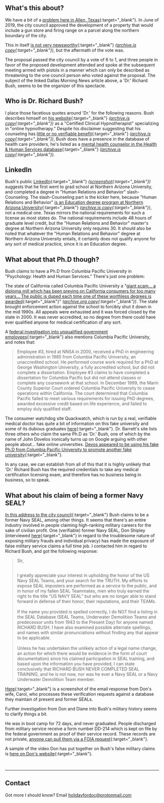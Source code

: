 ## What's this about?

We have a bit of a [problem here in Allen, Texas](https://www.dallasnews.com/news/allen/2019/07/12/shut-talking-allen-council-meeting-became-shouting-match-amid-gun-range-debate){:target="_blank"}. In June of 2019, the city council approved the development of a property that would include a gun store and firing range on a parcel along the northern boundary of the city.

This in itself [is not very newsworthy](https://allen.novusagenda.com/agendapublic/CoverSheet.aspx?ItemID=8330&MeetingID=803){:target="_blank"} *([archive.is copy](http://archive.is/Tc5zb){:target="_blank"})*, but the aftermath of the vote was.

The proposal passed the city council by a vote of 6 to 1, and three people in favor of the proposed development attended and spoke at the subsequent meeting armed with pistols in a manner which can only be described as threatening to the one council person who voted against the proposal. The subject of the linked Dallas Morning News article above, a 'Dr.' Richard Bush, seems to be the organizer of this spectacle.

## Who is Dr. Richard Bush?

I place those facetious quotes around 'Dr.' for the following reasons. Bush describes himself on [his website](https://mindovermattercounseling.com/page2.php){:target="_blank"} *([archive.is copy](https://archive.is/CiyKe){:target="_blank"})* as a "Certified Clinical Hypnotherapist" specializing in "online hypnotherapy."  Despite his disclaimer suggesting that his counseling has [little or no verifiable benefit](https://mindovermattercounseling.com/page4.html){:target="_blank"} *([archive.is copy](https://archive.is/mM7ns){:target="_blank"})*, Bush does have a presence in the database of health care providers, he's listed as a [mental health counselor in the Health & Human Services database](https://npiregistry.cms.hhs.gov/registry/provider-view/1154308195){:target="_blank"} *([archive.is copy](http://archive.is/r7EKf){:target="_blank"})*.

## LinkedIn

Bush's public [LinkedIn](https://www.linkedin.com/in/richard-bush-8377b58){:target="_blank"} *([screenshot](https://holidayfordoc.github.io/linkedin.jpg){:target="_blank"})* suggests that he first went to grad school at Northern Arizona University, and completed a degree in "Human Relations and Behavior" slash-Counseling.  The slash-Counseling part is the kicker here, because "Human Relations and Behavior" [is an Education degree program at Northern Arizona University](http://catalog.nau.edu/Catalog/details?plan=HUMRELMED&catalogYear){:target="_blank"} *([archive.is copy](http://archive.is/q9fvh){:target="_blank"})*, not a medical one. Texas mirrors the national requirements for such a license as most states do.  The national requirements include 48 hours of graduate level credit, but the "Human Relations and Behavior" master's degree at Northern Arizona University only requires 30. It should also be noted that whatever the "Human Relations and Behavior" degree at Northern Arizona University entails, it certainly does not qualify anyone for any sort of medical practice, since it is an Education degree.

## What about that Ph.D though?

Bush claims to have a Ph.D from Columbia Pacific University in "Psychology: Health and Human Services."  There's just one problem:

The state of California called Columbia Pacific University a "[giant scam... a diploma mill which has been preying on California consumers for too many years... The public is duped each time one of these worthless degrees is awarded](https://www.sfgate.com/education/article/Marin-Judge-Orders-University-in-Novato-To-Cease-2888658.php){:target="_blank"}" *([archive.org copy](https://web.archive.org/web/20190714210119/https://www.sfgate.com/education/article/Marin-Judge-Orders-University-in-Novato-To-Cease-2888658.php){:target="_blank"})*.  The state brought enforcement action against the school to forcibly shut it down in the mid 1990s.  All appeals were exhausted and it was forced closed by the state in 2000.  It was never accredited, so no degree from there could have ever qualified anyone for medical certification of any sort.

A [federal investigation into unqualified government employees](https://www.gao.gov/new.items/d04771t.pdf){:target="_blank"} also mentions Columbia Pacific University, and notes that: 

> Employee #3, hired at NNSA in 2000, received a PhD in engineering administration in 1985 from Columbia Pacific University, an unaccredited school. He performed course work required for a PhD at George Washington University, a fully accredited school, but did not complete a dissertation. Employee #3 claims to have completed a dissertation for Columbia Pacific but did not attend classes or complete any coursework at that school. In December 1999, the Marin County Superior Court ordered Columbia Pacific University to cease operations within California. The court determined that Columbia Pacific failed to meet various requirements for issuing PhD degrees, awarded excessive credit based on life experience, and failed to employ duly qualified staff. 

The consumer watchdog site Quackwatch, which is run by a real, verifiable medical doctor has quite a bit of information on this fake university and some of its dubious graduates [here](https://www.quackwatch.org/04ConsumerEducation/News/cpu.html){:target="_blank"}. Dr. Barrett's site lists three others who claim the same Ph.D as 'Dr.' Bush, one of which by the name of John Dovelos ironically turns up on Google arguing with other people about...  fake online universities.  [Devos appeared to be using his fake Ph.D from Columbia Pacific University to promote another fake university](https://www.degreeinfo.com/index.php?threads/st-regis-will-not-be-listed-by-unesco-international-handbook-of-universities.8678/page-2#post-81691){:target="_blank"}.

In any case, we can establish from all of this that it is highly unlikely that 'Dr.' Richard Bush has the required credentials to take any medical certification licensing exam, and therefore has no business being in business, so to speak.

## What about his claim of being a former Navy SEAL?

[In this address to the city council](https://youtu.be/vtMo865VoME?t=4240){:target="_blank"} Bush claims to be a former Navy SEAL, among other things. It seems that there's an entire industry involved in people claiming high-ranking military careers for the sake of civilian profit.  One (verifiable) former Navy SEAL, Don Shipley (interviewed [here](https://www.washingtonian.com/2015/08/30/if-youre-lying-about-being-a-navy-seal-veteran-don-shipley-will-catch-you/){:target="_blank"} in regard to the troublesome nature of exposing military frauds and individual privacy) has made the exposure of false military service claims a full time job.  I contacted him in regard to Richard Bush, and got the following response:

<blockquote>Sir,<br /><br />

I greatly appreciate your interest in upholding the honor of the US Navy SEAL Teams, and your search for the TRUTH. My efforts to expose SEAL imposters are performed as a service to the public, and in honor of my fallen SEAL Teammates, men who truly earned the right to the title “US NAVY SEAL” but who are no longer able to stand forward in defense of their honor, their reputations, and their TEAMs.
<br />
<br />
If the name you provided is spelled correctly, I do NOT find a listing in the SEAL Database (SEAL Teams, Underwater Demolition Teams and predecessor units from 1943 to the Present Day) for anyone named RICHARD BUSH. I have also examined possible alternate spellings, and names with similar pronunciations without finding any that appear to be applicable.
<br />
<br />
Unless he has undertaken the unlikely action of a legal name change, an action for which there would be evidence in the form of court documentation) since his claimed participation in SEAL training, and based upon the information you have provided, I can state conclusively that RICHARD BUSH NEVER COMPLETED SEAL TRAINING, and he is not now, nor was he ever a Navy SEAL or a Navy Underwater Demolition Team member.
</blockquote>

[Here](https://holidayfordoc.github.io/seal-response.jpg){:target="_blank"} is a screenshot of the email response from Don's wife, Carol, who processes these verification requests against a database they maintain of present and former SEALs.

Further investigation from Don and Diane into Bush's military history seems to clarify things a bit. 

He was in boot camp for 72 days, and never graduated.  People discharged from military service receive a form number DD-214 which is kept on file by the federal government as proof of their service record. These records are not private, [anyone can pull them via a FOIA request](https://holidayfordoc.github.io/dd214.jpg){:target="_blank"}. 

A sample of the video Don has put together on Bush's false military claims is [here on Don's website](https://videos.extremesealexperience.com/movie_Phony-Navy-Seal-Of-The-Week-Dr-Richard-Orville-Bush-Allen-Texas-The-Dead-Horse-Kicker-Phony-Seal){:target="_blank"}.


<br />
<hr>


## Contact

Got more I should know? Email <a href="mailto:holidayfordoc@protonmail.com" target="_blank">holidayfordoc@protonmail.com</a>
